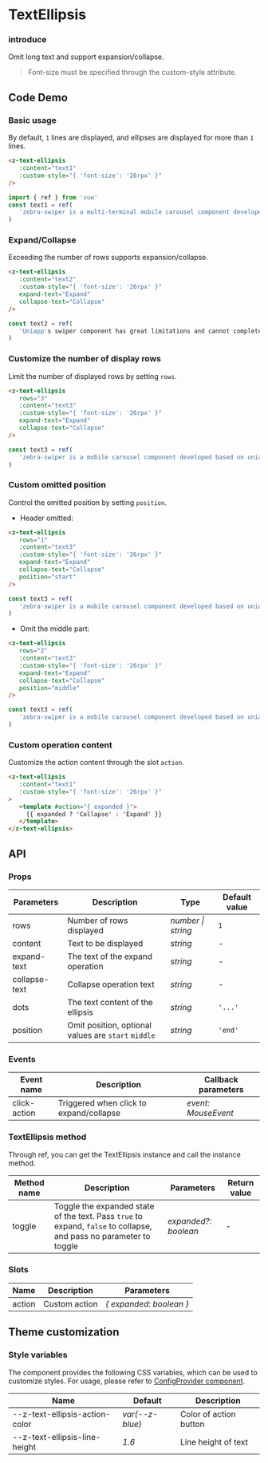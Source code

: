 # TextEllipsis

### introduce

Omit long text and support expansion/collapse.

> Font-size must be specified through the custom-style attribute.

## Code Demo

### Basic usage

By default, `1` lines are displayed, and ellipses are displayed for more than `1` lines.

```html
<z-text-ellipsis
   :content="text1"
   :custom-style="{ 'font-size': '26rpx' }"
/>
```

```js
import { ref } from 'vue'
const text1 = ref(
   'zebra-swiper is a multi-terminal mobile carousel component developed based on uniapp. '
)
```

### Expand/Collapse

Exceeding the number of rows supports expansion/collapse.

```html
<z-text-ellipsis
   :content="text2"
   :custom-style="{ 'font-size': '26rpx' }"
   expand-text="Expand"
   collapse-text="Collapse"
/>
```

```js
const text2 = ref(
   'Uniapp's swiper component has great limitations and cannot complete some complex carousel effects. Zebra-swiper can not only achieve some 3D carousel effects, but also define the effects you want through parameters. '
)
```

### Customize the number of display rows

Limit the number of displayed rows by setting `rows`.

```html
<z-text-ellipsis
   rows="3"
   :content="text3"
   :custom-style="{ 'font-size': '26rpx' }"
   expand-text="Expand"
   collapse-text="Collapse"
/>
```

```js
const text3 = ref(
   'zebra-swiper is a mobile carousel component developed based on uniapp. The swiper component of uniapp has great limitations and cannot complete some complex carousel effects. Zebra-swiper can not only achieve some 3D carousel effects, but also define the effects you want through parameters. We are fully aligned with swiperjs (opens new window), and we can still achieve cool carousel effects in mini programs. '
)
```

### Custom omitted position

Control the omitted position by setting `position`.

- Header omitted:

```html
<z-text-ellipsis
   rows="1"
   :content="text3"
   :custom-style="{ 'font-size': '26rpx' }"
   expand-text="Expand"
   collapse-text="Collapse"
   position="start"
/>
```

```js
const text3 = ref(
   'zebra-swiper is a mobile carousel component developed based on uniapp. The swiper component of uniapp has great limitations and cannot complete some complex carousel effects. Zebra-swiper can not only achieve some 3D carousel effects, but also define the effects you want through parameters. We are fully aligned with swiperjs (opens new window), and we can still achieve cool carousel effects in mini programs. '
)
```

- Omit the middle part:

```html
<z-text-ellipsis
   rows="2"
   :content="text3"
   :custom-style="{ 'font-size': '26rpx' }"
   expand-text="Expand"
   collapse-text="Collapse"
   position="middle"
/>
```

```js
const text3 = ref(
   'zebra-swiper is a mobile carousel component developed based on uniapp. The swiper component of uniapp has great limitations and cannot complete some complex carousel effects. Zebra-swiper can not only achieve some 3D carousel effects, but also define the effects you want through parameters. We are fully aligned with swiperjs (opens new window), and we can still achieve cool carousel effects in mini programs. '
)
```

### Custom operation content

Customize the action content through the slot `action`.

```html
<z-text-ellipsis
   :content="text1"
   :custom-style="{ 'font-size': '26rpx' }"
>
   <template #action="{ expanded }">
     {{ expanded ? 'Collapse' : 'Expand' }}
   </template>
</z-text-ellipsis>
```

## API

### Props

| Parameters | Description | Type | Default value |
| --- | --- | --- | --- |
| rows | Number of rows displayed | _number \| string_ | `1` |
| content | Text to be displayed | _string_ | - |
| expand-text | The text of the expand operation | _string_ | - |
| collapse-text | Collapse operation text | _string_ | - |
| dots | The text content of the ellipsis | _string_ | `'...'` |
| position | Omit position, optional values are `start` `middle` | _string_ | `'end'` |

### Events

| Event name | Description | Callback parameters |
| ------------ | ------------------- | ------------------- |
| click-action | Triggered when click to expand/collapse | _event: MouseEvent_ |

### TextEllipsis method

Through ref, you can get the TextEllipsis instance and call the instance method.

| Method name | Description | Parameters | Return value |
| --- | --- | --- | --- |
| toggle | Toggle the expanded state of the text. Pass `true` to expand, `false` to collapse, and pass no parameter to toggle | _expanded?: boolean_ | - |

### Slots

| Name | Description | Parameters |
| --------------- | ---------- | ------------------------ |
| action | Custom action | _{ expanded: boolean }_ |

## Theme customization

### Style variables

The component provides the following CSS variables, which can be used to customize styles. For usage, please refer to [ConfigProvider component](/config-provider).

| Name | Default | Description |
|-------------------------------- |----------------- | -------------- |
| --z-text-ellipsis-action-color | _var(--z-blue)_ | Color of action button |
| --z-text-ellipsis-line-height | _1.6_ | Line height of text |